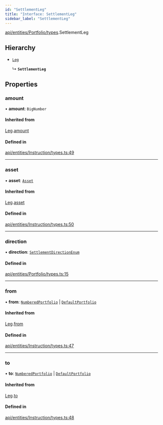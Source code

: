 ```yaml
---
id: "SettlementLeg"
title: "Interface: SettlementLeg"
sidebar_label: "SettlementLeg"
---
```


[api/entities/Portfolio/types](../../../../../../modules/API/Entities/Portfolio/Types/Types.md).SettlementLeg

## Hierarchy

- [`Leg`](../../../Instruction/Types/Leg/Leg.md)

  ↳ **`SettlementLeg`**

## Properties

### amount

• **amount**: `BigNumber`

#### Inherited from

[Leg](../../../Instruction/Types/Leg/Leg.md).[amount](../../../Instruction/Types/Leg/Leg.md#amount)

#### Defined in

[api/entities/Instruction/types.ts:49](https://github.com/PolymeshAssociation/polymesh-sdk/blob/31fdce23/src/api/entities/Instruction/types.ts#L49)

___

### asset

• **asset**: [`Asset`](../../../../../../classes/API/Entities/Asset/Asset.md)

#### Inherited from

[Leg](../../../Instruction/Types/Leg/Leg.md).[asset](../../../Instruction/Types/Leg/Leg.md#asset)

#### Defined in

[api/entities/Instruction/types.ts:50](https://github.com/PolymeshAssociation/polymesh-sdk/blob/31fdce23/src/api/entities/Instruction/types.ts#L50)

___

### direction

• **direction**: [`SettlementDirectionEnum`](../../../../../../enums/Types/SettlementDirectionEnum/SettlementDirectionEnum.md)

#### Defined in

[api/entities/Portfolio/types.ts:15](https://github.com/PolymeshAssociation/polymesh-sdk/blob/31fdce23/src/api/entities/Portfolio/types.ts#L15)

___

### from

• **from**: [`NumberedPortfolio`](../../../../../../classes/API/Entities/NumberedPortfolio/NumberedPortfolio.md) \| [`DefaultPortfolio`](../../../../../../classes/API/Entities/DefaultPortfolio/DefaultPortfolio.md)

#### Inherited from

[Leg](../../../Instruction/Types/Leg/Leg.md).[from](../../../Instruction/Types/Leg/Leg.md#from)

#### Defined in

[api/entities/Instruction/types.ts:47](https://github.com/PolymeshAssociation/polymesh-sdk/blob/31fdce23/src/api/entities/Instruction/types.ts#L47)

___

### to

• **to**: [`NumberedPortfolio`](../../../../../../classes/API/Entities/NumberedPortfolio/NumberedPortfolio.md) \| [`DefaultPortfolio`](../../../../../../classes/API/Entities/DefaultPortfolio/DefaultPortfolio.md)

#### Inherited from

[Leg](../../../Instruction/Types/Leg/Leg.md).[to](../../../Instruction/Types/Leg/Leg.md#to)

#### Defined in

[api/entities/Instruction/types.ts:48](https://github.com/PolymeshAssociation/polymesh-sdk/blob/31fdce23/src/api/entities/Instruction/types.ts#L48)
